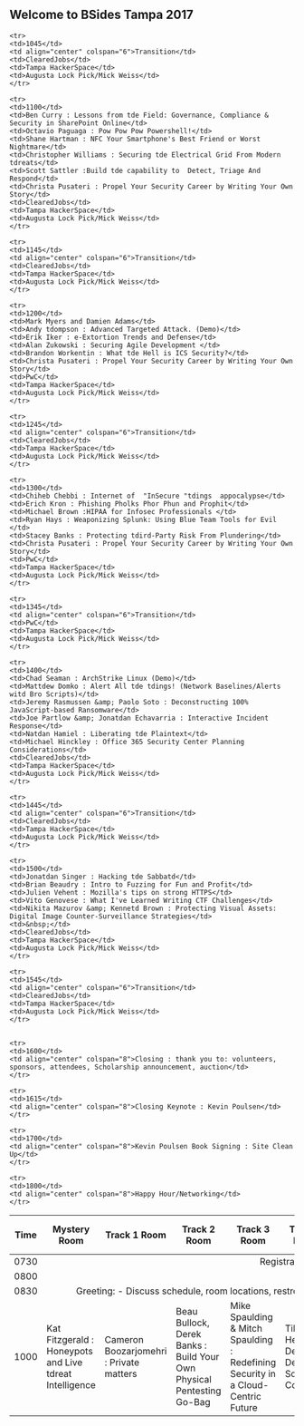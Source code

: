 <script>
$(document).ready(function(){
  $('table.display').DataTable( {
    paging: true,
    stateSave: true,
    searching: true
    }
    );
    });
 </script>

## Welcome to BSides Tampa 2017

<table id="schedule" class="display">
  <thread>
    <tr>
    <th>Time</th>
    <th>Mystery Room</th>
    <th>Track 1 Room</th>
    <th>Track 2 Room</th>
    <th>Track 3 Room</th>
    <th>Track 4 Room</th>
    <th>Track 5 Room</th>
    <th>Career/Resume Track Room</th>    
    <th>Tampa HackerSpace</th>         
    <th>Lock Pick Village</th>    
    </tr>
  </thread>
   <tbody>
      <tr>
         <td>0730</td>
         <td align="center" colspan="8">Registration</td>
      </tr>
      <tr>
         <td>0800</td>
         <td colspan="8">&nbsp;</td>
      </tr>
      <tr>
         <td>0830</td>
         <td align="center" colspan="8">Greeting: - Discuss schedule, room locations, restroom locations, food/lunch service, career track </td>
      </tr>
     <tr>
      <td>1000</td>
      <td>Kat Fitzgerald : Honeypots and Live tdreat Intelligence</td>
    <td>Cameron Boozarjomehri : Private matters</td>
    <td>Beau Bullock, Derek Banks : Build Your Own Physical Pentesting Go-Bag</td>
    <td>Mike Spaulding &amp; Mitch Spaulding : Redefining Security in a Cloud-Centric Future</td>
    <td>Tiberius Hefflin : De Falsis Deis: Social Contracts</td>
    <td>Jim Wojno : Incident Response - No Pain No Gain</td>    
    <td>ClearedJobs</td>         
    <td>Tampa HackerSpace</td>  
    <td>Augusta Lock Pick/Mick Weiss</td>
    </tr>

    <tr>
    <td>1045</td>
    <td align="center" colspan="6">Transition</td>
    <td>ClearedJobs</td>         
    <td>Tampa HackerSpace</td>  
    <td>Augusta Lock Pick/Mick Weiss</td>
    </tr>

    <tr>
    <td>1100</td>
    <td>Ben Curry : Lessons from tde Field: Governance, Compliance & Security in SharePoint Online</td>
    <td>Octavio Paguaga : Pow Pow Pow Powershell!</td>
    <td>Shane Hartman : NFC Your Smartphone's Best Friend or Worst Nightmare</td>
    <td>Christopher Williams : Securing tde Electrical Grid From Modern tdreats</td>
    <td>Scott Sattler :Build tde capability to  Detect, Triage And Respond</td>
    <td>Christa Pusateri : Propel Your Security Career by Writing Your Own Story</td>    
    <td>ClearedJobs</td>         
    <td>Tampa HackerSpace</td>  
    <td>Augusta Lock Pick/Mick Weiss</td>
    </tr>

    <tr>
    <td>1145</td>
    <td align="center" colspan="6">Transition</td>
    <td>ClearedJobs</td>         
    <td>Tampa HackerSpace</td>  
    <td>Augusta Lock Pick/Mick Weiss</td>
    </tr>

    <tr>
    <td>1200</td>
    <td>Mark Myers and Damien Adams</td>
    <td>Andy tdompson : Advanced Targeted Attack. (Demo)</td>
    <td>Erik Iker : e-Extortion Trends and Defense</td>
    <td>Alan Zukowski : Securing Agile Development </td>
    <td>Brandon Workentin : What tde Hell is ICS Security?</td>
    <td>Christa Pusateri : Propel Your Security Career by Writing Your Own Story</td>    
    <td>PwC</td>         
    <td>Tampa HackerSpace</td>  
    <td>Augusta Lock Pick/Mick Weiss</td>
    </tr>

    <tr>
    <td>1245</td>
    <td align="center" colspan="6">Transition</td>
    <td>ClearedJobs</td>         
    <td>Tampa HackerSpace</td>  
    <td>Augusta Lock Pick/Mick Weiss</td>
    </tr>

    <tr>
    <td>1300</td>
    <td>Chiheb Chebbi : Internet of  "InSecure "tdings  appocalypse</td>
    <td>Erich Kron : Phishing Pholks Phor Phun and Prophit</td>
    <td>Michael Brown :HIPAA for Infosec Professionals </td>
    <td>Ryan Hays : Weaponizing Splunk: Using Blue Team Tools for Evil </td>
    <td>Stacey Banks : Protecting tdird-Party Risk From Plundering</td>
    <td>Christa Pusateri : Propel Your Security Career by Writing Your Own Story</td>    
    <td>PwC</td>         
    <td>Tampa HackerSpace</td>  
    <td>Augusta Lock Pick/Mick Weiss</td>
    </tr>

    <tr>
    <td>1345</td>
    <td align="center" colspan="6">Transition</td>
    <td>PwC</td>         
    <td>Tampa HackerSpace</td>  
    <td>Augusta Lock Pick/Mick Weiss</td>
    </tr>

    <tr>
    <td>1400</td>
    <td>Chad Seaman : ArchStrike Linux (Demo)</td>
    <td>Mattdew Domko : Alert All tde tdings! (Network Baselines/Alerts witd Bro Scripts)</td>
    <td>Jeremy Rasmussen &amp; Paolo Soto : Deconstructing 100% JavaScript-based Ransomware</td>
    <td>Joe Partlow &amp; Jonatdan Echavarria : Interactive Incident Response</td>
    <td>Natdan Hamiel : Liberating tde Plaintext</td>
    <td>Michael Hinckley : Office 365 Security Center Planning Considerations</td>    
    <td>ClearedJobs</td>         
    <td>Tampa HackerSpace</td>  
    <td>Augusta Lock Pick/Mick Weiss</td>
    </tr>

    <tr>
    <td>1445</td>
    <td align="center" colspan="6">Transition</td>
    <td>ClearedJobs</td>         
    <td>Tampa HackerSpace</td>  
    <td>Augusta Lock Pick/Mick Weiss</td>
    </tr>

    <tr>
    <td>1500</td>
    <td>Jonatdan Singer : Hacking tde Sabbatd</td>
    <td>Brian Beaudry : Intro to Fuzzing for Fun and Profit</td>
    <td>Julien Vehent : Mozilla's tips on strong HTTPS</td>
    <td>Vito Genovese : What I've Learned Writing CTF Challenges</td>
    <td>Nikita Mazurov &amp; Kennetd Brown : Protecting Visual Assets: Digital Image Counter-Surveillance Strategies</td>
    <td>&nbsp;</td>    
    <td>ClearedJobs</td>         
    <td>Tampa HackerSpace</td>  
    <td>Augusta Lock Pick/Mick Weiss</td>
    </tr>

    <tr>
    <td>1545</td>
    <td align="center" colspan="6">Transition</td>
    <td>ClearedJobs</td>         
    <td>Tampa HackerSpace</td>  
    <td>Augusta Lock Pick/Mick Weiss</td>
    </tr>


    <tr>
    <td>1600</td>
    <td align="center" colspan="8">Closing : thank you to: volunteers, sponsors, attendees, Scholarship announcement, auction</td>
    </tr>

    <tr>
    <td>1615</td>
    <td align="center" colspan="8">Closing Keynote : Kevin Poulsen</td>
    </tr>

    <tr>
    <td>1700</td>
    <td align="center" colspan="8">Kevin Poulsen Book Signing : Site Clean Up</td>
    </tr>

    <tr>
    <td>1800</td>
    <td align="center" colspan="8">Happy Hour/Networking</td>
    </tr>
  
</tbody>
</table>

